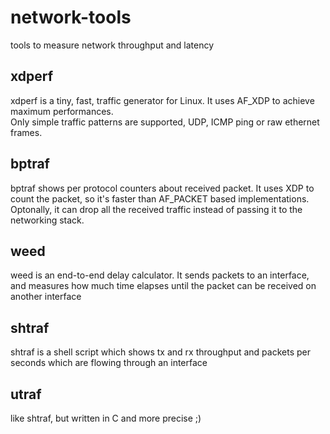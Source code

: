 # network-tools
tools to measure network throughput and latency

## xdperf
xdperf is a tiny, fast, traffic generator for Linux. It uses AF\_XDP to achieve maximum performances.  
Only simple traffic patterns are supported, UDP, ICMP ping or raw ethernet frames.

## bptraf
bptraf shows per protocol counters about received packet. It uses XDP to count the packet, so it's faster than AF\_PACKET based implementations.  
Optonally, it can drop all the received traffic instead of passing it to the networking stack.

## weed
weed is an end-to-end delay calculator. It sends packets to an interface, and measures how much time elapses until the packet can be received on another interface

## shtraf
shtraf is a shell script which shows tx and rx throughput and packets per seconds which are flowing through an interface

## utraf
like shtraf, but written in C and more precise ;)
